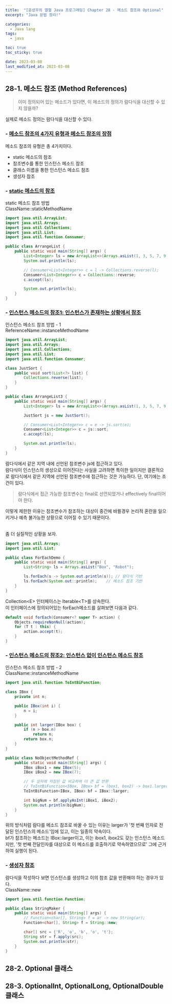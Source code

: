 ```yaml
---
title:  "[윤성우의 열혈 Java 프로그래밍] Chapter 28 - 메소드 참조와 Optional"
excerpt: "Java 문법 정리!"

categories:
  - Java lang
tags:
  - java

toc: true
toc_sticky: true

date: 2023-03-08
last_modified_at: 2023-03-08
---
```

## 28-1. 메소드 참조 (Method References)
> 이미 정의되어 있는 메소드가 있다면, 이 메소드의 정의가 람다식을 대신할 수 있지 않을까?  

실제로 메소드 정의는 람다식을 대신할 수 있다.  


### - <u>메소드 참조의 4가지 유형과 메소드 참조의 장점</u>
메소드 참조의 유형은 총 4가지이다.  
- static 메소드의 참조
- 참조변수를 통한 인스턴스 메소드 참조
- 클래스 이름을 통한 인스턴스 메소드 참조
- 생성자 참조


### - <u>static 메소드의 참조</u>
static 메소드 참조 방법  
ClassName::staticMethodName  

```java
import java.util.ArrayList;
import java.util.Arrays;
import java.util.Collections;
import java.util.List;
import java.util.function.Consumer;

public class ArrangeList {
    public static void main(String[] args) {
        List<Integer> ls = new ArrayList<>(Arrays.asList(1, 3, 5, 7, 9));
        System.out.println(ls);

        // Consumer<List<Integer>> c = l -> Collections.reverse(l);
        Consumer<List<Integer>> c = Collections::reverse;
        c.accept(ls);

        System.out.println(ls);
    }
}
```


### - <u>인스턴스 메소드의 참조1: 인스턴스가 존재하는 상황에서 참조</u>
인스턴스 메소드 참조 방법 - 1  
ReferenceName::instanceMethodName  

```java
import java.util.ArrayList;
import java.util.Arrays;
import java.util.Collections;
import java.util.List;
import java.util.function.Consumer;

class JustSort {
    public void sort(List<?> list) {
        Collections.reverse(list);
    }
}

public class ArrangeList3 {
    public static void main(String[] args) {
        List<Integer> ls = new ArrayList<>(Arrays.asList(1, 3, 5, 7, 9));

        JustSort js = new JustSort();

        // Consumer<List<Integer>> c = e -> js.sort(e);
        Consumer<List<Integer>> c = js::sort;
        c.accept(ls);

        System.out.println(ls);
    }
}
```

람다식에서 같은 지역 내에 선언된 참조변수 js에 접근하고 있다.  
람다식이 인스턴스의 생성으로 이어진다는 사실을 고려하면 특이한 일이지만 결론적으로 람다식에서 같은 지역에 선언된 참조변수에 접근하는 것은 가능하다. 단, 여기에는 조건이 있다.  

> 람다식에서 접근 가능한 참조변수는 final로 선언되었거나 effectively final이어야 한다.  

이렇게 제한한 이유는 참조변수가 참조하는 대상이 중간에 바뀔경우 논리적 혼란을 일으키거나 예측 불가능한 상황으로 이어질 수 있기 때문이다.  

<br>
좀 더 실질적인 상황을 보자.  

```java
import java.util.Arrays;
import java.util.List;

public class ForEachDemo {
    public static void main(String[] args) {
        List<String> ls = Arrays.asList("Box", "Robot");

        ls.forEach(s -> System.out.println(s)); // 람다식 기반
        ls.forEach(System.out::println);    // 메소드 참조 기반
    }
}
```

Collection\<E\> 인터페이스는 Iterable\<T\>를 상속한다.  
이 인터페이스에 정의되어있는 forEach메소드를 살펴보면 다음과 같다.  
```java
default void forEach(Consumer<? super T> action) {
    Objects.requireNonNull(action);
    for (T t : this) {
        action.accept(t);
    }
}
```


### - <u>인스턴스 메소드의 참조2: 인스턴스 없이 인스턴스 메소드 참조</u>
인스턴스 메소드 참조 방법 - 2  
ClassName::instanceMethodName  

```java
import java.util.function.ToIntBiFunction;

class IBox {
    private int n;

    public IBox(int i) {
        n = i;
    }

    public int larger(IBox box) {
        if (n > box.n)
            return n;
        return box.n;
    }
}

public class NoObjectMethodRef {
    public static void main(String[] args) {
        IBox iBox1 = new IBox(5);
        IBox iBox2 = new IBox(7);

        // 두 상자에 저장된 값 비교하여 더 큰 값 반환
        // ToIntBiFunction<IBox, IBox> bf = (box1, box2) -> box1.larger(box2);
        ToIntBiFunction<IBox, IBox> bf = IBox::larger;

        int bigNum = bf.applyAsInt(iBox1, iBox2);
        System.out.println(bigNum);
    }
}
```

위의 방식처럼 람다를 메소드 참조로 바꿀 수 있는 이유는 larger가 '첫 번째 인자로 전달된 인스턴스의 메소드'임에 있고, 이는 일종의 약속이다.  
bf가 참조하는 메소드는 IBox::larger이고, 이는 ibox1, ibox2도 갖는 인스턴스 메소드지만, '첫 번째 전달인자를 대상으로 이 메소드를 호출하기로 약속하였으므로' 그에 근거하여 실행이 된다.  


### - <u>생성자 참조</u>
람다식을 작성하다 보면 인스턴스를 생성하고 이의 참조 값을 반환해야 하는 경우가 있다.  
ClassName::new  

```java
import java.util.function.Function;

public class StringMaker {
    public static void main(String[] args) {
        // Function<char[], String> f = ar -> new String(ar);
        Function<char[], String> f = String::new;

        char[] src = {'R', 'o', 'b', 'o', 't'};
        String str = f.apply(src);
        System.out.println(str);
    }
}
```


## 28-2. Optional 클래스


## 28-3. OptionalInt, OptionalLong, OptionalDouble 클래스


